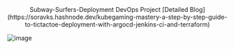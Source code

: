 <div align="center">
    Subway-Surfers-Deployment
    DevOps Project
    [Detailed Blog](https://soravks.hashnode.dev/kubegaming-mastery-a-step-by-step-guide-to-tictactoe-deployment-with-argocd-jenkins-ci-and-terraform)
</div> 

![image](https://soravks.hashnode.dev/unlocking-adventure-subway-surfers-on-kubernetes-with-jenkins-terraform)
